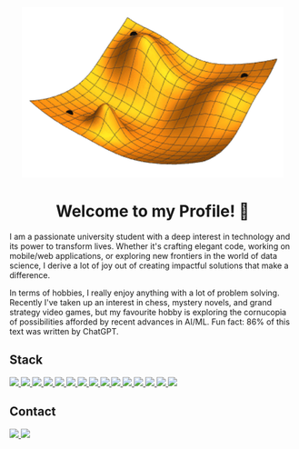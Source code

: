 <!--
**GoldPapaya/GoldPapaya** is a ✨ _special_ ✨ repository because its `README.md` (this file) appears on your GitHub profile.

Here are some ideas to get you started:

- 🔭 I’m currently working on ...
- 🌱 I’m currently learning ...
- 👯 I’m looking to collaborate on ...
- 🤔 I’m looking for help with ...
- 💬 Ask me about ...
- 📫 How to reach me: ...
- 😄 Pronouns: ...
- ⚡ Fun fact: ...
-->
<p align="center">
  <img width="460" height="300" src="https://github.com/GoldPapaya/GoldPapaya/blob/main/Gradient_descent_modified.gif" height="400">
  <h1 align="center">Welcome to my Profile! 🚀</h1>
</p>
<p>
  <p>I am a passionate university student with a deep interest in technology and its power to transform lives. Whether it's crafting elegant code, working on mobile/web applications, or exploring new frontiers in the world of data science, I derive a lot of joy out of creating impactful solutions that make a difference.</p>
  <p>In terms of hobbies, I really enjoy anything with a lot of problem solving. Recently I've taken up an interest in chess, mystery novels, and grand strategy video games, but my favourite hobby is exploring the cornucopia of possibilities afforded by recent advances in AI/ML. Fun fact: 86% of this text was written by ChatGPT.</p>
</p>
<h2>Stack</h2>
  <a href="">
    <img src="https://img.shields.io/badge/Python-14354C?style=for-the-badge&logo=python&logoColor=white">
    <img src="https://img.shields.io/badge/TypeScript-007ACC?style=for-the-badge&logo=typescript&logoColor=white">
    <img src="https://img.shields.io/badge/JavaScript-F7DF1E?style=for-the-badge&logo=javascript&logoColor=black">
    <img src="https://img.shields.io/badge/HTML5-E34F26?style=for-the-badge&logo=html5&logoColor=white">
    <img src="https://img.shields.io/badge/CSS3-1572B6?style=for-the-badge&logo=css3&logoColor=white">
    <img src="https://img.shields.io/badge/GIT-E44C30?style=for-the-badge&logo=git&logoColor=white">
    <img src="https://img.shields.io/badge/Bash-121011?style=for-the-badge&logo=gnu-bash&logoColor=white">
    <img src="https://img.shields.io/badge/PostgreSQL-316192?style=for-the-badge&logo=postgresql&logoColor=white">
    <img src="https://img.shields.io/badge/Cucumber-007504?style=for-the-badge&logo=cucumber&logoColor=white">
    <img src="https://img.shields.io/badge/Playwright-00035d?style=for-the-badge&logo=playwright&logoColor=white">
    <img src="https://img.shields.io/badge/Selenium-1bc60c?style=for-the-badge&logo=selenium&logoColor=white">
    <img src="https://img.shields.io/badge/Postman-ef5b25?style=for-the-badge&logo=postman&logoColor=white">
    <img src="https://img.shields.io/badge/Firebase-orange?style=for-the-badge&logo=firebase&logoColor=white">
    <img src="https://img.shields.io/badge/Tailwind-38B2AC?style=for-the-badge&logo=tailwind-css&logoColor=white">
    <img src="https://img.shields.io/badge/Three.js-f1f1f1?style=for-the-badge&logo=threedotjs&logoColor=black">
  </a>
<h2>Contact</h2>
<p>
  <a href="https://www.linkedin.com/in/lucasc32/" target="_blank">
    <img src="https://img.shields.io/badge/LinkedIn-0077B5?style=for-the-badge&logo=linkedin&logoColor=white">
  </a>
  <a href="https://goldpapaya.github.io/" target="_blank">
    <img src="https://img.shields.io/badge/website-000000?style=for-the-badge&logo=About.me&logoColor=lime">
  </a>
</p>
